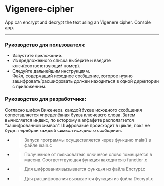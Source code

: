 # Vigenere-cipher
App can encrypt and decrypt the text using an Vigenere cipher. Console app.   
____
### Руководство для пользователя:
- Запустите приложение.  
- Из предложенного списка выберите и введите ключ(соответствующий номер).  
- Следуйте дальнейшим инструкциям.  
Файл, содержащий исходное сообщение, которое нужно зашифровать/расшифровать должен находиться в одной директории с приложением.  

### Руководство для разработчика:
Согласно шифру Виженера, каждой букве исходного сообщения сопоставляется определённая буква ключевого слова. Затем вычисляется индекс, по которому в алфафите располагается "зашифрованной символ". Шифрование происходит в цикле, пока не будет перебран каждый символ исходного сообщения.  
- > Запуск программы осуществляется через функцию main() в файле main.c
- > Полученное от пользователя ключевое слово помещается в массив. Соответствующая функция находится в function.c  
- > Для шифрования вызывается функция из файла Encrypt.c  
- > Для расшифрования вызывается функция из файла Decrypt.c  
